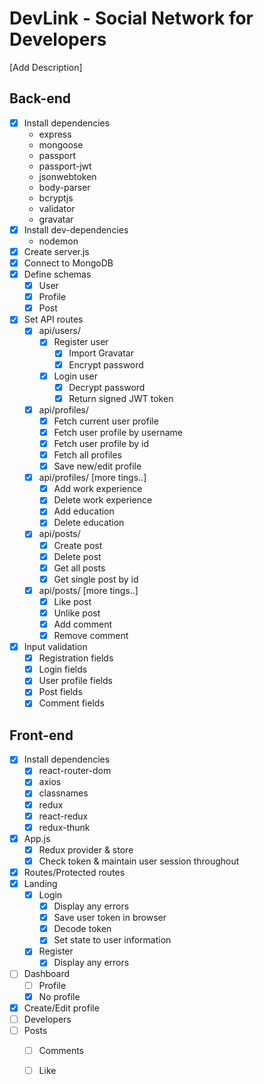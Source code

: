 <!-- prettier-ignore-start -->
# DevLink - Social Network for Developers

[Add Description]

## Back-end

* [x] Install dependencies
    * express
    * mongoose
    * passport
    * passport-jwt
    * jsonwebtoken
    * body-parser
    * bcryptjs
    * validator
    * gravatar
* [x] Install dev-dependencies
    * nodemon
* [x] Create server.js
* [x] Connect to MongoDB
* [x] Define schemas
    * [x] User
    * [x] Profile
    * [x] Post
* [x] Set API routes
    * [x] api/users/
        * [x] Register user
            * [x] Import Gravatar
            * [x] Encrypt password
        * [x] Login user
            * [x] Decrypt password
            * [x] Return signed JWT token
    * [x] api/profiles/
        * [x] Fetch current user profile
        * [x] Fetch user profile by username
        * [x] Fetch user profile by id
        * [x] Fetch all profiles
        * [x] Save new/edit profile
    * [x] api/profiles/ [more tings..]
        * [x] Add work experience
        * [x] Delete work experience
        * [x] Add education
        * [x] Delete education
    * [x] api/posts/
        * [x] Create post
        * [x] Delete post
        * [x] Get all posts
        * [x] Get single post by id
    * [x] api/posts/ [more tings..]
        * [x] Like post
        * [x] Unlike post
        * [x] Add comment
        * [x] Remove comment
* [x] Input validation
    * [x] Registration fields
    * [x] Login fields
    * [x] User profile fields
    * [x] Post fields
    * [x] Comment fields  

## Front-end

* [x] Install dependencies
    * [x] react-router-dom
    * [x] axios
    * [x] classnames
    * [x] redux
    * [x] react-redux
    * [x] redux-thunk
* [x] App.js
    * [x] Redux provider & store
    * [x] Check token & maintain user session throughout
* [x] Routes/Protected routes
* [x] Landing
    * [x] Login
        * [x] Display any errors
        * [x] Save user token in browser
        * [x] Decode token
        * [x] Set state to user information
    * [x] Register
        * [x] Display any errors
* [ ] Dashboard
    * [ ] Profile
    * [x] No profile
* [x] Create/Edit profile
* [ ] Developers
* [ ] Posts
    * [ ] Comments
    * [ ] Like



<!-- prettier-ignore-end -->
